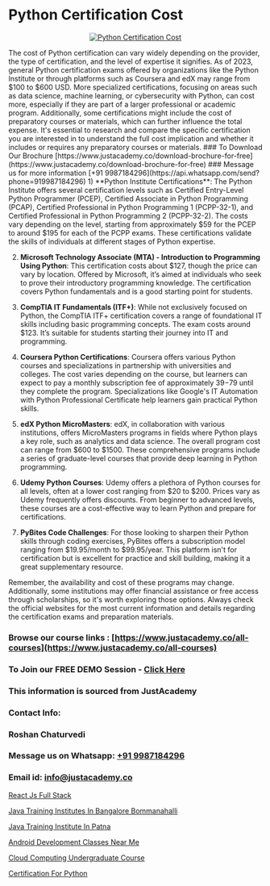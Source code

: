 # Python Certification Cost

<p align="center">
  <a href="https://justacademy.co/course-detail/python-training">
    <img src="https://justacademy.co/storage2/course_image/1709713400_course_image.webp" alt="Python Certification Cost">
  </a>
</p>
The cost of Python certification can vary widely depending on the provider, the type of certification, and the level of expertise it signifies. As of 2023, general Python certification exams offered by organizations like the Python Institute or through platforms such as Coursera and edX may range from $100 to $600 USD. More specialized certifications, focusing on areas such as data science, machine learning, or cybersecurity with Python, can cost more, especially if they are part of a larger professional or academic program. Additionally, some certifications might include the cost of preparatory courses or materials, which can further influence the total expense. It's essential to research and compare the specific certification you are interested in to understand the full cost implication and whether it includes or requires any preparatory courses or materials.
### To Download Our Brochure [https://www.justacademy.co/download-brochure-for-free](https://www.justacademy.co/download-brochure-for-free)
### Message us for more information [+91 9987184296](https://api.whatsapp.com/send?phone=919987184296)
1) **Python Institute Certifications**: The Python Institute offers several certification levels such as Certified Entry-Level Python Programmer (PCEP), Certified Associate in Python Programming (PCAP), Certified Professional in Python Programming 1 (PCPP-32-1), and Certified Professional in Python Programming 2 (PCPP-32-2). The costs vary depending on the level, starting from approximately $59 for the PCEP to around $195 for each of the PCPP exams. These certifications validate the skills of individuals at different stages of Python expertise.

2) **Microsoft Technology Associate (MTA) - Introduction to Programming Using Python**: This certification costs about $127, though the price can vary by location. Offered by Microsoft, it’s aimed at individuals who seek to prove their introductory programming knowledge. The certification covers Python fundamentals and is a good starting point for students.

3) **CompTIA IT Fundamentals (ITF+)**: While not exclusively focused on Python, the CompTIA ITF+ certification covers a range of foundational IT skills including basic programming concepts. The exam costs around $123. It’s suitable for students starting their journey into IT and programming.

4) **Coursera Python Certifications**: Coursera offers various Python courses and specializations in partnership with universities and colleges. The cost varies depending on the course, but learners can expect to pay a monthly subscription fee of approximately $39-$79 until they complete the program. Specializations like Google's IT Automation with Python Professional Certificate help learners gain practical Python skills.

5) **edX Python MicroMasters**: edX, in collaboration with various institutions, offers MicroMasters programs in fields where Python plays a key role, such as analytics and data science. The overall program cost can range from $600 to $1500. These comprehensive programs include a series of graduate-level courses that provide deep learning in Python programming.

6) **Udemy Python Courses**: Udemy offers a plethora of Python courses for all levels, often at a lower cost ranging from $20 to $200. Prices vary as Udemy frequently offers discounts. From beginner to advanced levels, these courses are a cost-effective way to learn Python and prepare for certifications.

7) **PyBites Code Challenges**: For those looking to sharpen their Python skills through coding exercises, PyBites offers a subscription model ranging from $19.95/month to $99.95/year. This platform isn't for certification but is excellent for practice and skill building, making it a great supplementary resource.

Remember, the availability and cost of these programs may change. Additionally, some institutions may offer financial assistance or free access through scholarships, so it's worth exploring those options. Always check the official websites for the most current information and details regarding the certification exams and preparation materials.

### Browse our course links : [https://www.justacademy.co/all-courses](https://www.justacademy.co/all-courses) 
### To Join our FREE DEMO Session - [Click Here](https://www.justacademy.co/register-for-course-demo)


### This information is sourced from JustAcademy
### Contact Info:
### Roshan Chaturvedi
### Message us on Whatsapp: [+91 9987184296](https://api.whatsapp.com/send?phone=919987184296)
### Email id: [info@justacademy.co](mailto:info@justacademy.co)
                
[React Js Full Stack](https://www.linkedin.com/pulse/react-js-full-stack-justacademy-jaipur-uahce?trackingId=Ey7%2FXnu%2FOltWvNOEjT6vRg%3D%3D&lipi=urn%3Ali%3Apage%3Ad_flagship3_company_admin%3BzoGgv%2F2GTOq26q6ITzj9KQ%3D%3D)

[Java Training Institutes In Bangalore Bommanahalli](https://www.linkedin.com/pulse/java-training-institutes-bangalore-bommanahalli-justacademy-austin-hb4nf?trackingId=CCAA6cZwLht0pXCxLMJH%2BQ%3D%3D&lipi=urn%3Ali%3Apage%3Ad_flagship3_company_admin%3B6mOngjoRSHaPxoHR8xdeBw%3D%3D)

[Java Training Institute In Patna](https://medium.com/@abhidnya.1068/java-training-institute-in-patna-c8c8c49d0378)

[Android Development Classes Near Me](https://medium.com/@kumarishimmi99/android-development-classes-near-me-453c493ed1dd)

[Cloud Computing Undergraduate Course](https://justacademyin.github.io/justacademy/cloud-computing-undergraduate-course)

[Certification For Python](https://justacademyin.github.io/justacademy/certification-for-python)

